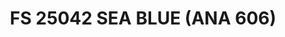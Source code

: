 ---
layout: product
title: "FS 25042 SEA BLUE (ANA 606)"
price: "300" 
desc: "Akrilna boja 17mL"
img_path: "/assets/img/A.MIG-0227.jpg"
brand: "AMMO"
available: true
special_offer: false
new: false
soon: false
cat: "020000"
subcat: "020100"
subsubcat: "020101"
sifra: "A.MIG-0227"
popular: true
---